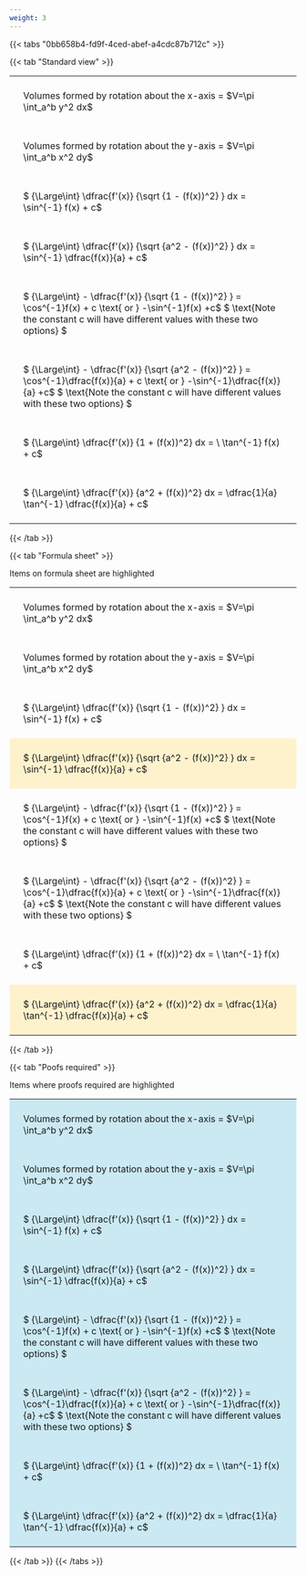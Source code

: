 ```yaml
---
weight: 3
---
```


{{< tabs "0bb658b4-fd9f-4ced-abef-a4cdc87b712c" >}}

{{< tab "Standard view" >}}

<style type="text/css">
#T_70c6c th.col_heading {
  text-align: left;
  font-size: 1em;
}
#T_70c6c td {
  text-align: left;
  font-size: 1em;
  padding: 1.5em;
}
</style>
<table id="T_70c6c">
  <thead>
  </thead>
  <tbody>
    <tr>
      <td id="T_70c6c_row0_col0" class="data row0 col0" >Volumes formed by rotation about the x-axis = $V=\pi \int_a^b y^2 dx$</td>
    </tr>
    <tr>
      <td id="T_70c6c_row1_col0" class="data row1 col0" >Volumes formed by rotation about the y-axis = $V=\pi \int_a^b x^2 dy$</td>
    </tr>
    <tr>
      <td id="T_70c6c_row2_col0" class="data row2 col0" >$ {\Large\int} \dfrac{f'(x)} {\sqrt {1 - (f(x))^2} } dx = \sin^{-1} f(x) + c$</td>
    </tr>
    <tr>
      <td id="T_70c6c_row3_col0" class="data row3 col0" >$ {\Large\int} \dfrac{f'(x)} {\sqrt {a^2 - (f(x))^2} } dx = \sin^{-1} \dfrac{f(x)}{a} + c$</td>
    </tr>
    <tr>
      <td id="T_70c6c_row4_col0" class="data row4 col0" >$ {\Large\int} - \dfrac{f'(x)} {\sqrt {1 - (f(x))^2} }  = \cos^{-1}f(x) + c \text{ or } -\sin^{-1}f(x) +c$
$ \text{Note the constant c will have different values with these two options} $</td>
    </tr>
    <tr>
      <td id="T_70c6c_row5_col0" class="data row5 col0" >$ {\Large\int} - \dfrac{f'(x)} {\sqrt {a^2 - (f(x))^2} }  = \cos^{-1}\dfrac{f(x)}{a} + c \text{ or } -\sin^{-1}\dfrac{f(x)}{a} +c$
$ \text{Note the constant c will have different values with these two options} $</td>
    </tr>
    <tr>
      <td id="T_70c6c_row6_col0" class="data row6 col0" >$ {\Large\int} \dfrac{f'(x)} {1 + (f(x))^2} dx = \ \tan^{-1} f(x) + c$</td>
    </tr>
    <tr>
      <td id="T_70c6c_row7_col0" class="data row7 col0" >$ {\Large\int} \dfrac{f'(x)} {a^2 + (f(x))^2} dx = \dfrac{1}{a} \tan^{-1} \dfrac{f(x)}{a} + c$</td>
    </tr>
  </tbody>
</table>
{{< /tab >}}

{{< tab "Formula sheet" >}}

Items on formula sheet are highlighted 
<br>
<style type="text/css">
#T_05365 th.col_heading {
  text-align: left;
  font-size: 1em;
}
#T_05365 td {
  text-align: left;
  font-size: 1em;
  padding: 1.5em;
}
#T_05365_row0_col0, #T_05365_row1_col0, #T_05365_row2_col0, #T_05365_row4_col0, #T_05365_row5_col0, #T_05365_row6_col0 {
  background-color: rgba(0,0,0,0);
}
#T_05365_row3_col0, #T_05365_row7_col0 {
  background-color: rgba(255,194,10, 0.2);
}
</style>
<table id="T_05365">
  <thead>
  </thead>
  <tbody>
    <tr>
      <td id="T_05365_row0_col0" class="data row0 col0" >Volumes formed by rotation about the x-axis = $V=\pi \int_a^b y^2 dx$</td>
    </tr>
    <tr>
      <td id="T_05365_row1_col0" class="data row1 col0" >Volumes formed by rotation about the y-axis = $V=\pi \int_a^b x^2 dy$</td>
    </tr>
    <tr>
      <td id="T_05365_row2_col0" class="data row2 col0" >$ {\Large\int} \dfrac{f'(x)} {\sqrt {1 - (f(x))^2} } dx = \sin^{-1} f(x) + c$</td>
    </tr>
    <tr>
      <td id="T_05365_row3_col0" class="data row3 col0" >$ {\Large\int} \dfrac{f'(x)} {\sqrt {a^2 - (f(x))^2} } dx = \sin^{-1} \dfrac{f(x)}{a} + c$</td>
    </tr>
    <tr>
      <td id="T_05365_row4_col0" class="data row4 col0" >$ {\Large\int} - \dfrac{f'(x)} {\sqrt {1 - (f(x))^2} }  = \cos^{-1}f(x) + c \text{ or } -\sin^{-1}f(x) +c$
$ \text{Note the constant c will have different values with these two options} $</td>
    </tr>
    <tr>
      <td id="T_05365_row5_col0" class="data row5 col0" >$ {\Large\int} - \dfrac{f'(x)} {\sqrt {a^2 - (f(x))^2} }  = \cos^{-1}\dfrac{f(x)}{a} + c \text{ or } -\sin^{-1}\dfrac{f(x)}{a} +c$
$ \text{Note the constant c will have different values with these two options} $</td>
    </tr>
    <tr>
      <td id="T_05365_row6_col0" class="data row6 col0" >$ {\Large\int} \dfrac{f'(x)} {1 + (f(x))^2} dx = \ \tan^{-1} f(x) + c$</td>
    </tr>
    <tr>
      <td id="T_05365_row7_col0" class="data row7 col0" >$ {\Large\int} \dfrac{f'(x)} {a^2 + (f(x))^2} dx = \dfrac{1}{a} \tan^{-1} \dfrac{f(x)}{a} + c$</td>
    </tr>
  </tbody>
</table>
{{< /tab >}}

{{< tab "Poofs required" >}}

Items where proofs required are highlighted 
<br>
<style type="text/css">
#T_fc6d2 th.col_heading {
  text-align: left;
  font-size: 1em;
}
#T_fc6d2 td {
  text-align: left;
  font-size: 1em;
  padding: 1.5em;
}
#T_fc6d2_row0_col0, #T_fc6d2_row1_col0, #T_fc6d2_row2_col0, #T_fc6d2_row3_col0, #T_fc6d2_row4_col0, #T_fc6d2_row5_col0, #T_fc6d2_row6_col0, #T_fc6d2_row7_col0 {
  background-color: rgba(0,150,200, 0.2);
}
</style>
<table id="T_fc6d2">
  <thead>
  </thead>
  <tbody>
    <tr>
      <td id="T_fc6d2_row0_col0" class="data row0 col0" >Volumes formed by rotation about the x-axis = $V=\pi \int_a^b y^2 dx$</td>
    </tr>
    <tr>
      <td id="T_fc6d2_row1_col0" class="data row1 col0" >Volumes formed by rotation about the y-axis = $V=\pi \int_a^b x^2 dy$</td>
    </tr>
    <tr>
      <td id="T_fc6d2_row2_col0" class="data row2 col0" >$ {\Large\int} \dfrac{f'(x)} {\sqrt {1 - (f(x))^2} } dx = \sin^{-1} f(x) + c$</td>
    </tr>
    <tr>
      <td id="T_fc6d2_row3_col0" class="data row3 col0" >$ {\Large\int} \dfrac{f'(x)} {\sqrt {a^2 - (f(x))^2} } dx = \sin^{-1} \dfrac{f(x)}{a} + c$</td>
    </tr>
    <tr>
      <td id="T_fc6d2_row4_col0" class="data row4 col0" >$ {\Large\int} - \dfrac{f'(x)} {\sqrt {1 - (f(x))^2} }  = \cos^{-1}f(x) + c \text{ or } -\sin^{-1}f(x) +c$
$ \text{Note the constant c will have different values with these two options} $</td>
    </tr>
    <tr>
      <td id="T_fc6d2_row5_col0" class="data row5 col0" >$ {\Large\int} - \dfrac{f'(x)} {\sqrt {a^2 - (f(x))^2} }  = \cos^{-1}\dfrac{f(x)}{a} + c \text{ or } -\sin^{-1}\dfrac{f(x)}{a} +c$
$ \text{Note the constant c will have different values with these two options} $</td>
    </tr>
    <tr>
      <td id="T_fc6d2_row6_col0" class="data row6 col0" >$ {\Large\int} \dfrac{f'(x)} {1 + (f(x))^2} dx = \ \tan^{-1} f(x) + c$</td>
    </tr>
    <tr>
      <td id="T_fc6d2_row7_col0" class="data row7 col0" >$ {\Large\int} \dfrac{f'(x)} {a^2 + (f(x))^2} dx = \dfrac{1}{a} \tan^{-1} \dfrac{f(x)}{a} + c$</td>
    </tr>
  </tbody>
</table>
{{< /tab >}}
{{< /tabs >}}